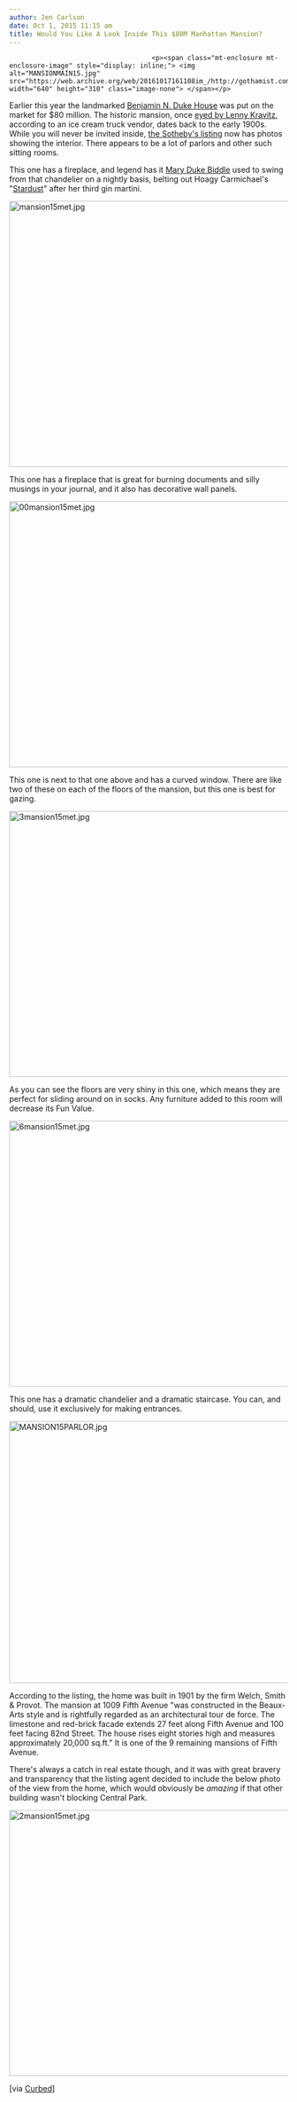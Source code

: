 ```yaml
---
author: Jen Carlson
date: Oct 1, 2015 11:15 am
title: Would You Like A Look Inside This $80M Manhattan Mansion?
---
```


	
										<p><span class="mt-enclosure mt-enclosure-image" style="display: inline;"> <img alt="MANSIONMAIN15.jpg" src="https://web.archive.org/web/20161017161108im_/http://gothamist.com/attachments/arts_jen/MANSIONMAIN15.jpg" width="640" height="310" class="image-none"> </span></p>

<p>Earlier this year the landmarked <a href="https://web.archive.org/web/20161017161108/https://en.wikipedia.org/wiki/Benjamin_N._Duke_House">Benjamin N. Duke House</a> was put on the market for $80 million. The historic mansion, once <a href="https://web.archive.org/web/20161017161108/http://www.nytimes.com/2005/08/10/nyregion/a-50-million-price-tag-and-still-a-fixerupper.html?_r=0">eyed by Lenny Kravitz</a>, according to an ice cream truck vendor, dates back to the early 1900s. While you will never be invited inside, <a href="https://web.archive.org/web/20161017161108/http://www.sothebyshomes.com/nyc/sales/0019150">the Sotheby&apos;s listing</a> now has photos showing the interior. There appears to be a lot of parlors and other such sitting rooms.</p>

<p>This one has a fireplace, and legend has it <a href="https://web.archive.org/web/20161017161108/https://en.wikipedia.org/wiki/Mary_Duke_Biddle">Mary Duke Biddle</a> used to swing from that chandelier on a nightly basis, belting out Hoagy Carmichael&apos;s &quot;<a href="https://web.archive.org/web/20161017161108/https://www.youtube.com/watch?v=j2fbOAyNOpM">Stardust</a>&quot; after her third gin martini.</p>

<p><span class="mt-enclosure mt-enclosure-image" style="display: inline;"> <img alt="mansion15met.jpg" src="https://web.archive.org/web/20161017161108im_/http://gothamist.com/attachments/arts_jen/mansion15met.jpg" width="640" height="480" class="image-none"> </span></p>

<p>This one has a fireplace that is great for burning documents and silly musings in your journal, and it also has decorative wall panels.</p>

<p><span class="mt-enclosure mt-enclosure-image" style="display: inline;"> <img alt="00mansion15met.jpg" src="https://web.archive.org/web/20161017161108im_/http://gothamist.com/attachments/arts_jen/00mansion15met.jpg" width="640" height="480" class="image-none"> </span></p>

<p>This one is next to that one above and has a curved window. There are like two of these on each of the floors of the mansion, but this one is best for gazing.</p>

<p><span class="mt-enclosure mt-enclosure-image" style="display: inline;"> <img alt="3mansion15met.jpg" src="https://web.archive.org/web/20161017161108im_/http://gothamist.com/attachments/arts_jen/3mansion15met.jpg" width="640" height="480" class="image-none"> </span></p>

<p>As you can see the floors are very shiny in this one, which means they are perfect for sliding around on in socks. Any furniture added to this room will decrease its Fun Value.</p>

<p><span class="mt-enclosure mt-enclosure-image" style="display: inline;"> <img alt="6mansion15met.jpg" src="https://web.archive.org/web/20161017161108im_/http://gothamist.com/attachments/arts_jen/6mansion15met.jpg" width="640" height="480" class="image-none"> </span></p>

<p>This one has a dramatic chandelier and a dramatic staircase. You can, and should, use it exclusively for making entrances.</p>

<p><span class="mt-enclosure mt-enclosure-image" style="display: inline;"> <img alt="MANSION15PARLOR.jpg" src="https://web.archive.org/web/20161017161108im_/http://gothamist.com/attachments/arts_jen/MANSION15PARLOR.jpg" width="640" height="473" class="image-none"> </span></p>

<p>According to the listing, the home was built in 1901 by the firm Welch, Smith &amp; Provot. The mansion at 1009 Fifth Avenue &quot;was constructed in the Beaux-Arts style and is rightfully regarded as an architectural tour de force. The limestone and red-brick facade extends 27 feet along Fifth Avenue and 100 feet facing 82nd Street. The house rises eight stories high and measures approximately 20,000 sq.ft.&quot; It is one of the 9 remaining mansions of Fifth Avenue. </p>

<p>There&apos;s always a catch in real estate though, and it was with great bravery and transparency that the listing agent decided to include the below photo of the view from the home, which would obviously be <em>amazing</em> if that other building wasn&apos;t blocking Central Park.</p>

<p><span class="mt-enclosure mt-enclosure-image" style="display: inline;"> <img alt="2mansion15met.jpg" src="https://web.archive.org/web/20161017161108im_/http://gothamist.com/attachments/arts_jen/2mansion15met.jpg" width="640" height="480" class="image-none"> </span></p>

<p>[via <a href="https://web.archive.org/web/20161017161108/http://ny.curbed.com/archives/2015/10/01/finally_go_inside_carlos_slims_80m_upper_east_side_mansion.php">Curbed</a>]</p>					
										
									
				